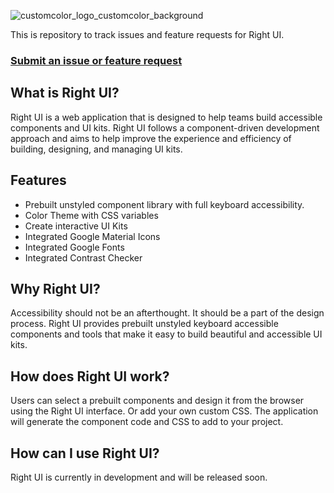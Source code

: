 
![customcolor_logo_customcolor_background](https://user-images.githubusercontent.com/39034159/232519729-7171c44b-dc19-4e13-a643-209f7922423c.png)

This is repository to track issues and feature requests for Right UI.

### [Submit an issue or feature request](https://github.com/wpickeral/rightui-support/issues)

## What is Right UI?
Right UI is a web application that is designed to help teams build accessible components and UI kits. Right UI follows a component-driven development approach and aims to help improve the experience and efficiency of building, designing, and managing UI kits.

## Features
- Prebuilt unstyled component library with full keyboard accessibility. 
- Color Theme with CSS variables
- Create interactive UI Kits
- Integrated Google Material Icons
- Integrated Google Fonts
- Integrated Contrast Checker

## Why Right UI?

Accessibility should not be an afterthought. It should be a part of the design process. Right UI provides
prebuilt unstyled keyboard accessible components and tools that make it easy to build beautiful and accessible UI kits.

## How does Right UI work?

Users can select a prebuilt components and design it from the browser using the Right UI interface. Or add your own
custom CSS. The application will generate the component code and CSS to add to your project.

## How can I use Right UI?
Right UI is currently in development and will be released soon.
